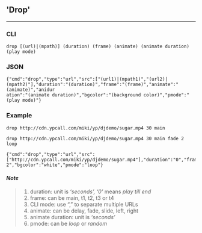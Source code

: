 ## 'Drop'

---

### CLI

```
drop [(url)|(mpath)] (duration) (frame) (animate) (animate duration) (play mode)
```

### JSON

```
{"cmd":"drop","type":"url","src":["(url1)|(mpath1)","(url2)|(mpath2)"],"duration":"(duration)","frame":"(frame)","animate":"(animate)","anidur
ation":"(animate duration)","bgcolor":"(background color)","pmode":"(play mode)"}
```

### Example

```
drop http://cdn.ypcall.com/miki/yp/djdemo/sugar.mp4 30 main
```

```
drop http://cdn.ypcall.com/miki/yp/djdemo/sugar.mp4 30 main fade 2 loop
```

```
{"cmd":"drop","type":"url","src":["http://cdn.ypcall.com/miki/yp/djdemo/sugar.mp4"],"duration":"0","frame":"t2","animate":"fade","aniduration":"
2","bgcolor":"white","pmode":"loop"}
```

#### _Note_

> 1. duration: unit is _‘seconds’, ‘0’_ means _play till end_
> 2. frame: can be main, t1, t2, t3 or t4
> 3. CLI mode: use “,” to separate multiple URLs
> 4. animate: can be delay, fade, slide, left, right
> 5. animate duration: unit is _‘seconds’_
> 6. pmode: can be _loop_ or _random_



